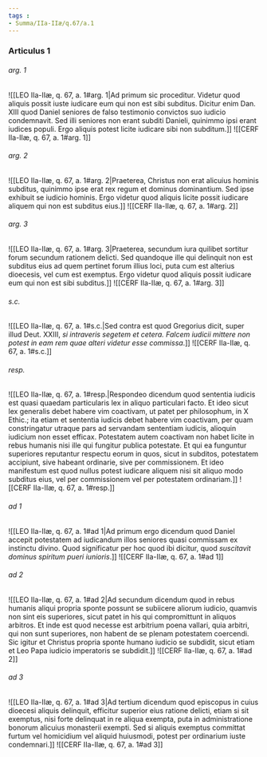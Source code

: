 ```yaml
---
tags : 
- Summa/IIa-IIæ/q.67/a.1
---
```


### Articulus 1

###### arg. 1
![[LEO IIa-IIæ, q. 67, a. 1#arg. 1|Ad primum sic proceditur. Videtur quod aliquis possit iuste iudicare eum qui non est sibi subditus. Dicitur enim Dan. XIII quod Daniel seniores de falso testimonio convictos suo iudicio condemnavit. Sed illi seniores non erant subditi Danieli, quinimmo ipsi erant iudices populi. Ergo aliquis potest licite iudicare sibi non subditum.]]
![[CERF IIa-IIæ, q. 67, a. 1#arg. 1]]

###### arg. 2
![[LEO IIa-IIæ, q. 67, a. 1#arg. 2|Praeterea, Christus non erat alicuius hominis subditus, quinimmo ipse erat rex regum et dominus dominantium. Sed ipse exhibuit se iudicio hominis. Ergo videtur quod aliquis licite possit iudicare aliquem qui non est subditus eius.]]
![[CERF IIa-IIæ, q. 67, a. 1#arg. 2]]

###### arg. 3
![[LEO IIa-IIæ, q. 67, a. 1#arg. 3|Praeterea, secundum iura quilibet sortitur forum secundum rationem delicti. Sed quandoque ille qui delinquit non est subditus eius ad quem pertinet forum illius loci, puta cum est alterius dioecesis, vel cum est exemptus. Ergo videtur quod aliquis possit iudicare eum qui non est sibi subditus.]]
![[CERF IIa-IIæ, q. 67, a. 1#arg. 3]]

###### s.c.
![[LEO IIa-IIæ, q. 67, a. 1#s.c.|Sed contra est quod Gregorius dicit, super illud Deut. XXIII, *si intraveris segetem et cetera. Falcem iudicii mittere non potest in eam rem quae alteri videtur esse commissa*.]]
![[CERF IIa-IIæ, q. 67, a. 1#s.c.]]

###### resp.
![[LEO IIa-IIæ, q. 67, a. 1#resp.|Respondeo dicendum quod sententia iudicis est quasi quaedam particularis lex in aliquo particulari facto. Et ideo sicut lex generalis debet habere vim coactivam, ut patet per philosophum, in X Ethic.; ita etiam et sententia iudicis debet habere vim coactivam, per quam constringatur utraque pars ad servandam sententiam iudicis, alioquin iudicium non esset efficax. Potestatem autem coactivam non habet licite in rebus humanis nisi ille qui fungitur publica potestate. Et qui ea funguntur superiores reputantur respectu eorum in quos, sicut in subditos, potestatem accipiunt, sive habeant ordinarie, sive per commissionem. Et ideo manifestum est quod nullus potest iudicare aliquem nisi sit aliquo modo subditus eius, vel per commissionem vel per potestatem ordinariam.]]
![[CERF IIa-IIæ, q. 67, a. 1#resp.]]

###### ad 1
![[LEO IIa-IIæ, q. 67, a. 1#ad 1|Ad primum ergo dicendum quod Daniel accepit potestatem ad iudicandum illos seniores quasi commissam ex instinctu divino. Quod significatur per hoc quod ibi dicitur, quod *suscitavit dominus spiritum pueri iunioris*.]]
![[CERF IIa-IIæ, q. 67, a. 1#ad 1]]

###### ad 2
![[LEO IIa-IIæ, q. 67, a. 1#ad 2|Ad secundum dicendum quod in rebus humanis aliqui propria sponte possunt se subiicere aliorum iudicio, quamvis non sint eis superiores, sicut patet in his qui compromittunt in aliquos arbitros. Et inde est quod necesse est arbitrium poena vallari, quia arbitri, qui non sunt superiores, non habent de se plenam potestatem coercendi. Sic igitur et Christus propria sponte humano iudicio se subdidit, sicut etiam et Leo Papa iudicio imperatoris se subdidit.]]
![[CERF IIa-IIæ, q. 67, a. 1#ad 2]]

###### ad 3
![[LEO IIa-IIæ, q. 67, a. 1#ad 3|Ad tertium dicendum quod episcopus in cuius dioecesi aliquis delinquit, efficitur superior eius ratione delicti, etiam si sit exemptus, nisi forte delinquat in re aliqua exempta, puta in administratione bonorum alicuius monasterii exempti. Sed si aliquis exemptus committat furtum vel homicidium vel aliquid huiusmodi, potest per ordinarium iuste condemnari.]]
![[CERF IIa-IIæ, q. 67, a. 1#ad 3]]

